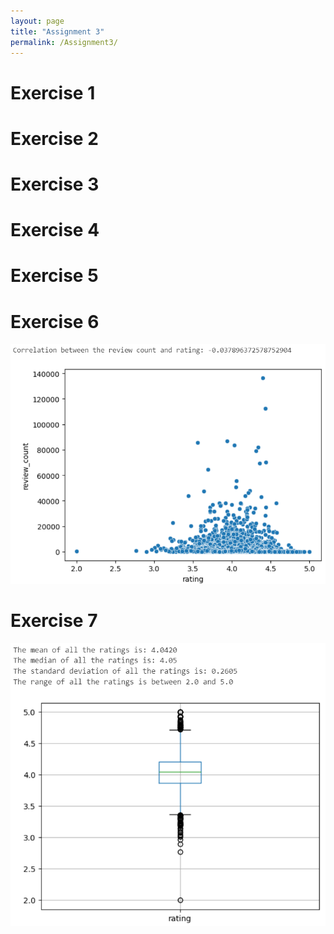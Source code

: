 ```yaml
---
layout: page
title: "Assignment 3"
permalink: /Assignment3/
---
```


# Exercise 1


# Exercise 2


# Exercise 3


# Exercise 4


# Exercise 5


# Exercise 6

![A description of the image](photos/3.1.png)


# Exercise 7

![A description of the image](photos/3.2.png)
